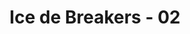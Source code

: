 ---
layout: videojs
title: Ice de Breakers - 02
description: >+
    Translated by @hinatacampaign
lang: en
plink: https://hinatacampaign.github.io/ice-de-breakers-02.html
subtitles: 日向坂46ICE DE BREAKERSBREAK 02乾いた体を氷でブレイクアイスボックス.en.vtt
video_url: http://www.youtube.com/watch?v=Prr9iVVyBzU
thumbnail: https://i.ytimg.com/vi/Prr9iVVyBzU/maxresdefault.jpg
---